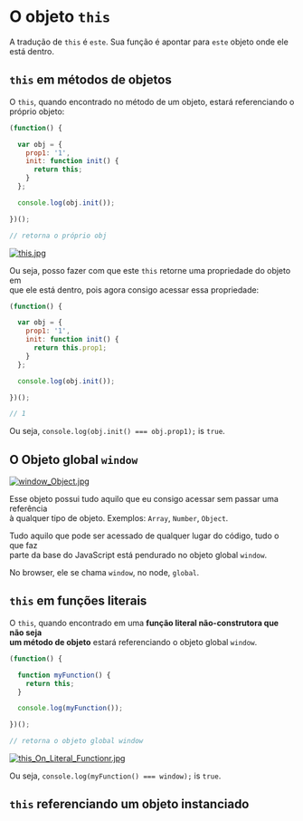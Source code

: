 # O objeto `this`
A tradução de `this` é `este`. Sua função é apontar para `este` objeto onde ele  
está dentro.  

## `this` em métodos de objetos  
O `this`, quando encontrado no método de um objeto, estará referenciando o  
próprio objeto:  

```JAVASCRIPT
(function() {

  var obj = {
    prop1: '1',
    init: function init() {
      return this;
    }
  };

  console.log(obj.init());

})();

// retorna o próprio obj
```

[![this.jpg](https://s1.postimg.org/4q3sb6dhgv/this.jpg)](https://postimg.org/image/3qnoy0aqaz/)

Ou seja, posso fazer com que este `this` retorne uma propriedade do objeto em  
que ele está dentro, pois agora consigo acessar essa propriedade:  

```JAVASCRIPT
(function() {

  var obj = {
    prop1: '1',
    init: function init() {
      return this.prop1;
    }
  };

  console.log(obj.init());

})();

// 1
```

Ou seja, `console.log(obj.init() === obj.prop1);` is `true`.   

## O Objeto global `window`  
[![window_Object.jpg](https://s1.postimg.org/78j3mrze0f/window_Object.jpg)](https://postimg.org/image/4dqfgzk78r/)

Esse objeto possui tudo aquilo que eu consigo acessar sem passar uma referência  
à qualquer tipo de objeto. Exemplos: `Array`, `Number`, `Object`.  

Tudo aquilo que pode ser acessado de qualquer lugar do código, tudo o que faz  
parte da base do JavaScript está pendurado no objeto global `window`.  

No browser, ele se chama `window`, no node, `global`.  

## `this` em funções literais  
O `this`, quando encontrado em uma **função literal não-construtora que não seja  
um método de objeto** estará referenciando o objeto global `window`.  

```JAVASCRIPT
(function() {

  function myFunction() {
    return this;
  }

  console.log(myFunction());

})();

// retorna o objeto global window
```

[![this_On_Literal_Functionr.jpg](https://s1.postimg.org/6ylslywqz3/this_On_Literal_Functionr.jpg)](https://postimg.org/image/8tydel96kr/)

Ou seja, `console.log(myFunction() === window);` is `true`.  

## `this` referenciando um objeto instanciado  

